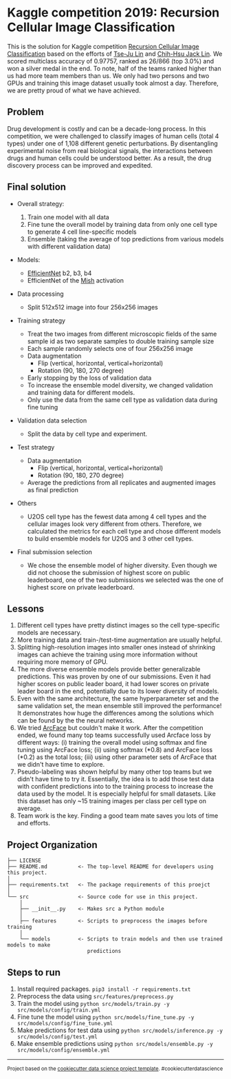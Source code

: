 Kaggle competition 2019: Recursion Cellular Image Classification
======================
This is the solution for Kaggle competition [Recursion Cellular Image Classification](http://kaggle.com/c/recursion-cellular-image-classification/) based on the efforts of [Tse-Ju Lin](https://github.com/lintseju) and [Chih-Hsu Jack Lin](https://www.linkedin.com/in/chihhsulin/).
We scored multiclass accuracy of 0.97757, ranked as 26/866 (top 3.0%) and won a silver medal in the end. To note, half of the teams ranked higher than us had more team members than us. We only had two persons and two GPUs and training this image dataset usually took almost a day. Therefore, we are pretty proud of what we have achieved.

Problem
----
Drug development is costly and can be a decade-long process.
In this competition, we were challenged to classify images of human cells (total 4 types) under one of 1,108 different genetic perturbations. By disentangling experimental noise from real biological signals, the interactions between drugs and human cells could be understood better. As a result, the drug discovery process can be improved and expedited.

Final solution
----
- Overall strategy: 
  1. Train one model with all data
  2. Fine tune the overall model by training data from only one cell type to generate 4 cell line-specific models
  3. Ensemble (taking the average of top predictions from various models with different validation data)

- Models:
  - [EfficientNet](https://arxiv.org/abs/1905.11946) b2, b3, b4
  - EfficientNet of the  [Mish](https://arxiv.org/abs/1908.08681) activation 

- Data processing
	- Split 512x512 image into four 256x256 images
- Training strategy
	- Treat the two images from different microscopic fields of the same sample id as two separate samples to double training sample size
	- Each sample randomly selects one of four 256x256 image
	- Data augmentation
		- Flip (vertical, horizontal,  vertical+horizontal)
		- Rotation (90, 180, 270 degree)
	- Early stopping by the loss of validation data
	- To increase the ensemble model diversity, we changed validation and training data for different models.
	- Only use the data from the same cell type as validation data during fine tuning
- Validation data selection
	- Split the data by cell type and experiment.

- Test strategy
	- Data augmentation
		- Flip (vertical, horizontal,  vertical+horizontal)
		- Rotation (90, 180, 270 degree)
	- Average the predictions from all replicates and augmented images as final prediction
- Others
	- U2OS cell type has the fewest data among 4 cell types and the cellular images look very different from others. Therefore, we calculated the metrics for each cell type and chose different models to build ensemble models for U2OS and 3 other cell types.

- Final submission selection
	- We chose the ensemble model of higher diversity. Even though we did not choose the submission of highest score on public leaderboard, one of the two submissions we selected was the one of highest score on private leaderboard.


Lessons
----
1. Different cell types have pretty distinct images so the cell type-specific models are necessary.
2. More training data and train-/test-time augmentation are usually helpful.
3. Splitting high-resolution images into smaller ones instead of shrinking images can achieve the training using more information without requiring more memory of GPU.
4. The more diverse ensemble models provide better generalizable predictions. This was proven by one of our submissions. Even it had higher scores on public leader board, it had lower scores on private leader board in the end, potentially due to its lower diversity of models.
5. Even with the same architecture, the same hyperparameter set and the same validation set, the mean ensemble still improved the performance! It demonstrates how huge the differences among the solutions which can be found by the the neural networks.
6. We tried [ArcFace](https://arxiv.org/abs/1801.07698) but couldn't make it work. After the competition ended, we found many top teams successfully used Arcface loss by different ways: (i) training the overall model using softmax and fine tuning using ArcFace loss; (ii) using softmax (*0.8) and ArcFace loss (*0.2) as the total loss; (iii) using other parameter sets of ArcFace that we didn't have time to explore.
7. Pseudo-labeling was shown helpful by many other top teams but we didn't have time to try it. Essentially, the idea is to add those test data with confident predictions into to the training process to increase the data used by the model. It is especially helpful for small datasets. Like this dataset has only ~15 training images per class per cell type on average.
8. Team work is the key. Finding a good team mate saves you lots of time and efforts.


Project Organization
------------

    ├── LICENSE
    ├── README.md          <- The top-level README for developers using this project.
    │
    ├── requirements.txt   <- The package requirements of this proejct
    │
    └── src                <- Source code for use in this project.
        │
        ├── __init__.py    <- Makes src a Python module
        │
        ├── features       <- Scripts to preprocess the images before training
        │
        └── models         <- Scripts to train models and then use trained models to make
                              predictions

Steps to run
------------
1. Install required packages. `pip3 install -r requirements.txt`
2. Preprocess the data using `src/features/preprocess.py`
3. Train the model using `python src/models/train.py -y src/models/config/train.yml`
4. Fine tune the model using `python src/models/fine_tune.py -y src/models/config/fine_tune.yml`
5. Make predictions for test data using `python src/models/inference.py -y src/models/config/test.yml`
6. Make ensemble predictions using `python src/models/ensemble.py -y src/models/config/ensemble.yml`

--------

<p><small>Project based on the <a target="_blank" href="https://drivendata.github.io/cookiecutter-data-science/">cookiecutter data science project template</a>. #cookiecutterdatascience</small></p>
